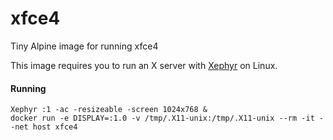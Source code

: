 # xfce4
Tiny Alpine image for running xfce4

This image requires you to run an X server with [Xephyr](https://www.freedesktop.org/wiki/Software/Xephyr/) on Linux.


#### Running

    Xephyr :1 -ac -resizeable -screen 1024x768 &
    docker run -e DISPLAY=:1.0 -v /tmp/.X11-unix:/tmp/.X11-unix --rm -it --net host xfce4
